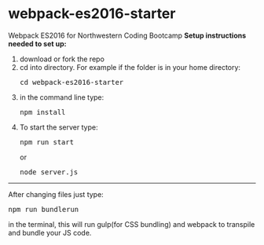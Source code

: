 # webpack-es2016-starter
Webpack ES2016 for Northwestern Coding Bootcamp
<strong>Setup instructions needed to set up:</strong>
<ol>
<li>download or fork the repo</li>
<li>cd into directory. For example if the folder is in your home directory: <pre>cd webpack-es2016-starter</pre></li>
<li>in the command line type: <pre>npm install</pre></li>
<li>To start the server type: <pre>npm run start</pre> or <pre>node server.js</pre></li>
</ol>
<hr>
<p>After changing files just type: <pre>npm run bundlerun</pre> in the terminal, this will run gulp(for CSS bundling) and webpack to transpile and bundle your JS code.</p>
